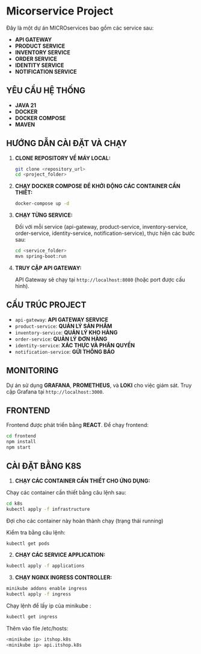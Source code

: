 # Micorservice Project

Đây là một dự án MICROservices bao gồm các service sau:
- **API GATEWAY**
- **PRODUCT SERVICE**
- **INVENTORY SERVICE**
- **ORDER SERVICE**
- **IDENTITY SERVICE**
- **NOTIFICATION SERVICE**

## YÊU CẦU HỆ THỐNG

- **JAVA 21**
- **DOCKER**
- **DOCKER COMPOSE**
- **MAVEN**

## HƯỚNG DẪN CÀI ĐẶT VÀ CHẠY

1. **CLONE REPOSITORY VỀ MÁY LOCAL:**

   ```bash
   git clone <repository_url>
   cd <project_folder>
   ```

2. **CHẠY DOCKER COMPOSE ĐỂ KHỞI ĐỘNG CÁC CONTAINER CẦN THIẾT:**

   ```bash
   docker-compose up -d
   ```

3. **CHẠY TỪNG SERVICE:**

   Đối với mỗi service (api-gateway, product-service, inventory-service, order-service, identity-service, notification-service), thực hiện các bước sau:

   ```bash
   cd <service_folder>
   mvn spring-boot:run
   ```

4. **TRUY CẬP API GATEWAY:**

   API Gateway sẽ chạy tại `http://localhost:8080` (hoặc port được cấu hình).

## CẤU TRÚC PROJECT

- `api-gateway`: **API GATEWAY SERVICE**
- `product-service`: **QUẢN LÝ SẢN PHẨM**
- `inventory-service`: **QUẢN LÝ KHO HÀNG**
- `order-service`: **QUẢN LÝ ĐƠN HÀNG**
- `identity-service`: **XÁC THỰC VÀ PHÂN QUYỀN**
- `notification-service`: **GỬI THÔNG BÁO**

## MONITORING

Dự án sử dụng **GRAFANA**, **PROMETHEUS**, và **LOKI** cho việc giám sát. Truy cập Grafana tại `http://localhost:3000`.

## FRONTEND

Frontend được phát triển bằng **REACT**. Để chạy frontend:
``` bash
cd frontend
npm install
npm start
```
## CÀI ĐẶT BẰNG K8S

1. **CHẠY CÁC CONTAINER CẦN THIẾT CHO ỨNG DỤNG:**

Chạy các container cần thiết bằng câu lệnh sau:
``` bash
cd k8s
kubectl apply -f infrastructure
```
Đợi cho các container này hoàn thành chạy (trạng thái running)

Kiểm tra bằng câu lệnh:
``` bash
kubectl get pods
```

2. **CHẠY CÁC SERVICE APPLICATION:**

``` bash
kubectl apply -f applications
```

3. **CHẠY NGINX INGRESS CONTROLLER:**

``` bash
minikube addons enable ingress
kubectl apply -f ingress
```

Chạy lệnh để lấy ip của minikube :

``` bash
kubectl get ingress 
```

Thêm vào file /etc/hosts:

``` bash
<minikube ip> itshop.k8s
<minikube ip> api.itshop.k8s
```



